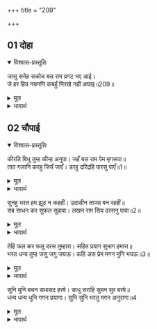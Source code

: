 +++
title = "209"

+++


## 01 दोहा
<details open><summary>विश्वास-प्रस्तुतिः</summary>

जासु सनेह सकोच बस राम प्रगट भए आई।  
जे हर हिय नयननि कबहुँ निरखे नहीं अघाइ॥209॥  
</details>
<details><summary>मूल</summary>

जासु सनेह सकोच बस राम प्रगट भए आई।  
जे हर हिय नयननि कबहुँ निरखे नहीं अघाइ॥209॥  
</details>

<details><summary>भावार्थ</summary>

जिनके प्रेम और सङ्कोच (शील) के वश में होकर स्वयं (सच्चिदानन्दघन) भगवान श्री राम आकर प्रकट हुए, जिन्हें श्री महादेवजी अपने हृदय के नेत्रों से कभी अघाकर नहीं देख पाए (अर्थात जिनका स्वरूप हृदय में देखते-देखते शिवजी कभी तृप्त नहीं हुए)॥209॥  
</details>





## 02 चौपाई
<details open><summary>विश्वास-प्रस्तुतिः</summary>

कीरति बिधु तुम्ह कीन्ह अनूपा। जहँ बस राम पेम मृगरूपा॥  
तात गलानि करहु जियँ जाएँ। डरहु दरिद्रहि पारसु पाएँ॥1॥  
</details>
<details><summary>मूल</summary>

कीरति बिधु तुम्ह कीन्ह अनूपा। जहँ बस राम पेम मृगरूपा॥  
तात गलानि करहु जियँ जाएँ। डरहु दरिद्रहि पारसु पाएँ॥1॥  
</details>

<details><summary>भावार्थ</summary>

(परन्तु उनसे भी बढकर) तुमने कीर्ति रूपी अनुपम चन्द्रमा को उत्पन्न किया, जिसमें श्री राम प्रेम ही हिरन के (चिह्न के) रूप में बसता है। हे तात! तुम व्यर्थ ही हृदय में ग्लानि कर रहे हो। पारस पाकर भी तुम दरिद्रता से डर रहे हो!॥1॥  
</details>

सुनहु भरत हम झूठ न कहहीं। उदासीन तापस बन रहहीं॥  
सब साधन कर सुफल सुहावा। लखन राम सिय दरसनु पावा॥2॥  

<details><summary>मूल</summary>

सुनहु भरत हम झूठ न कहहीं। उदासीन तापस बन रहहीं॥  
सब साधन कर सुफल सुहावा। लखन राम सिय दरसनु पावा॥2॥  
</details>

<details><summary>भावार्थ</summary>

हे भरत! सुनो, हम झूठ नहीं कहते। हम उदासीन हैं (किसी का पक्ष नहीं करते), तपस्वी हैं (किसी की मुँह देखी नहीं कहते) और वन में रहते हैं (किसी से कुछ प्रयोजन नहीं रखते)। सब साधनों का उत्तम फल हमें लक्ष्मणजी, श्री रामजी और सीताजी का दर्शन प्राप्त हुआ॥2॥  
</details>

तेहि फल कर फलु दरस तुम्हारा। सहित प्रयाग सुभाग हमारा॥  
भरत धन्य तुम्ह जसु जगु जयऊ। कहि अस प्रेम मगन मुनि भयऊ॥3॥  

<details><summary>मूल</summary>

तेहि फल कर फलु दरस तुम्हारा। सहित प्रयाग सुभाग हमारा॥  
भरत धन्य तुम्ह जसु जगु जयऊ। कहि अस प्रेम मगन मुनि भयऊ॥3॥  
</details>

<details><summary>भावार्थ</summary>

(सीता-लक्ष्मण सहित श्री रामदर्शन रूप) उस महान फल का परम फल यह तुम्हारा दर्शन है! प्रयागराज समेत हमारा बडा भाग्य है। हे भरत! तुम धन्य हो, तुमने अपने यश से जगत को जीत लिया है। ऐसा कहकर मुनि प्रेम में मग्न हो गए॥3॥  
</details>

सुनि मुनि बचन सभासद हरषे। साधु सराहि सुमन सुर बरषे॥  
धन्य धन्य धुनि गगन प्रयागा। सुनि सुनि भरतु मगन अनुरागा॥4  

<details><summary>मूल</summary>

सुनि मुनि बचन सभासद हरषे। साधु सराहि सुमन सुर बरषे॥  
धन्य धन्य धुनि गगन प्रयागा। सुनि सुनि भरतु मगन अनुरागा॥4  
</details>

<details><summary>भावार्थ</summary>

भरद्वाज मुनि के वचन सुनकर सभासद् हर्षित हो गए। 'साधु-साधु' कहकर सराहना करते हुए देवताओं ने फूल बरसाए। आकाश में और प्रयागराज में 'धन्य, धन्य' की ध्वनि सुन-सुनकर भरतजी प्रेम में मग्न हो रहे हैं॥4॥  
</details>
